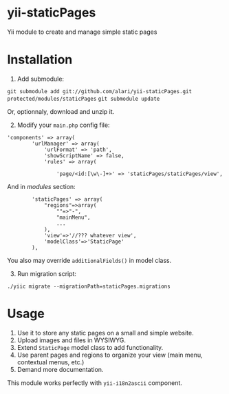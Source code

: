 yii-staticPages
===============

Yii module to create and manage simple static pages

Installation
====

1) Add submodule:

`git submodule add git://github.com/alari/yii-staticPages.git protected/modules/staticPages`
`git submodule update`

Or, optionnaly, download and unzip it.

2) Modify your `main.php` config file:
```
'components' => array(
        'urlManager' => array(
            'urlFormat' => 'path',
            'showScriptName' => false,
            'rules' => array(

                'page/<id:[\w\-]+>' => 'staticPages/staticPages/view',
```

And in _modules_ section:

```
        'staticPages' => array(
            "regions"=>array(
                ""=>"-",
                "mainMenu",
                ...
            ),
            'view'=>'//??? whatever view',
            'modelClass'=>'StaticPage'
        ),
```

You also may override `additionalFields()` in model class.

3) Run migration script:

`./yiic migrate --migrationPath=staticPages.migrations`

Usage
======

1. Use it to store any static pages on a small and simple website.
2. Upload images and files in WYSIWYG.
3. Extend `StaticPage` model class to add functionality.
4. Use parent pages and regions to organize your view (main menu, contextual menus, etc.)
5. Demand more documentation.

This module works perfectly with `yii-i18n2ascii` component.